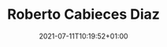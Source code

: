 ---
title: "Roberto Cabieces Diaz"
date: 2021-07-11T10:19:52+01:00
weight: 3
summary: "ROA pool lead, Social events coordinator"
role: "science"
profile_image: "/people_photos/roberto_cabeices.jpeg"
website: ""
---